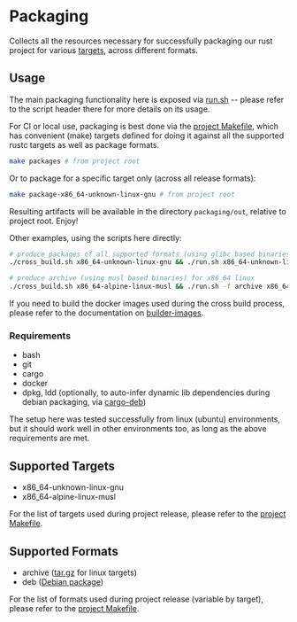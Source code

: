 # Packaging

Collects all the resources necessary for successfully packaging our rust project for various [targets](https://doc.rust-lang.org/rustc/targets/built-in.html), across different formats.

## Usage

The main packaging functionality here is exposed via [run.sh](run.sh) -- please refer to the script header there for more details on its usage.

For CI or local use, packaging is best done via the [project Makefile](../Makefile), which has convenient (make) targets defined for doing it against all the supported rustc targets as well as package formats.

```bash
make packages # from project root
```

Or to package for a specific target only (across all release formats):

```bash
make package-x86_64-unknown-linux-gnu # from project root
```

Resulting artifacts will be available in the directory `packaging/out`, relative to project root. Enjoy!

Other examples, using the scripts here directly:

```bash
# produce packages of all supported formats (using glibc based binaries) for x86_64 linux
./cross_build.sh x86_64-unknown-linux-gnu && ./run.sh x86_64-unknown-linux-gnu

# produce archive (using musl based binaries) for x86_64 linux
./cross_build.sh x86_64-alpine-linux-musl && ./run.sh -f archive x86_64-alpine-linux-musl
```

If you need to build the docker images used during the cross build process, please refer to the documentation on [builder-images](./builder-images).

### Requirements

* bash
* git
* cargo
* docker
* dpkg, ldd (optionally, to auto-infer dynamic lib dependencies during debian packaging, via [cargo-deb](https://github.com/mmstick/cargo-deb#installation))

The setup here was tested successfully from linux (ubuntu) environments, but it should work well in other environments too, as long as the above requirements are met.

## Supported Targets

* x86_64-unknown-linux-gnu
* x86_64-alpine-linux-musl

For the list of targets used during project release, please refer to the [project Makefile](../Makefile).

## Supported Formats

* archive ([tar.gz](https://en.wikipedia.org/wiki/Tar_(computing)) for linux targets)
* deb ([Debian package](https://www.debian.org/doc/debian-policy/ch-binary.html))

For the list of formats used during project release (variable by target), please refer to the [project Makefile](../Makefile).
